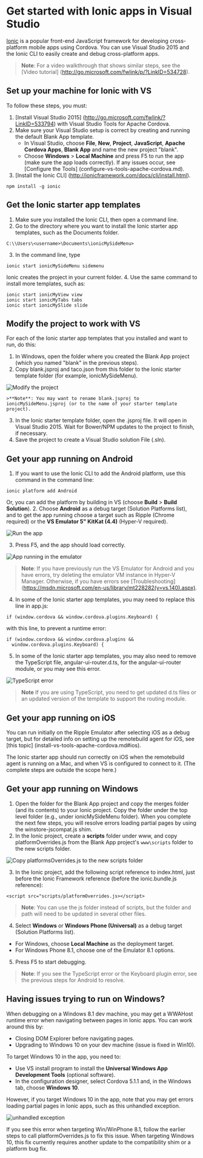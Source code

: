 
<properties pageTitle="Getting started with Ionic apps in Visual Studio"
  description="This is an article on ionic tutorial"
  services=""
  documentationCenter=""
  authors="mikejo5000" />
  <tags
     ms.service="na"
     ms.devlang="javascript"
     ms.topic="article"
     ms.tgt_pltfrm="mobile-multiple"
     ms.workload="na"
     ms.date="09/10/2015"
     ms.author="mikejo"/>

# Get started with Ionic apps in Visual Studio
[Ionic](http://www.ionicframework.com) is a popular front-end JavaScript framework for developing cross-platform mobile apps using Cordova. You can use Visual Studio 2015 and the Ionic CLI to easily create and debug cross-platform apps.

>**Note**: For a video walkthrough that shows similar steps, see the [Video tutorial] (http://go.microsoft.com/fwlink/p/?LinkID=534728).

## Set up your machine for Ionic with VS <a name="getStarted"></a>

To follow these steps, you must:

1. [Install Visual Studio 2015] (http://go.microsoft.com/fwlink/?LinkID=533794) with Visual Studio Tools for Apache Cordova.
2. Make sure your Visual Studio setup is correct by creating and running the default Blank App template.
    * In Visual Studio, choose **File**, **New**, **Project**, **JavaScript**, **Apache Cordova Apps**, **Blank App** and name the new project "blank".
    * Choose **Windows** > **Local Machine** and press F5 to run the app (make sure the app loads correctly). If any issues occur, see [Configure the Tools] (configure-vs-tools-apache-cordova.md).  
3. [Install the Ionic CLI] (http://ionicframework.com/docs/cli/install.html).

  ~~~~~~~~~~~~~~~~~~~~~~~~~~~~
  npm install -g ionic
  ~~~~~~~~~~~~~~~~~~~~~~~~~~~~

## Get the Ionic starter app templates <a name="getTemplates"></a>

1. Make sure you installed the Ionic CLI, then open a command line.
2. Go to the directory where you want to install the Ionic starter app templates, such as the Documents folder.

  ~~~~~~~~~~~~~~~~~~~~~~~~~~~~
  C:\\Users\<username>\Documents\ionicMySideMenu>
  ~~~~~~~~~~~~~~~~~~~~~~~~~~~~

3. In the command line, type

  ~~~~~~~~~~~~~~~~~~~~~~~~~~~~
  ionic start ionicMySideMenu sidemenu
  ~~~~~~~~~~~~~~~~~~~~~~~~~~~~

  Ionic creates the project in your current folder.
4. Use the same command to install more templates, such as:

  ~~~~~~~~~~~~~~~~~~~~~~~~~~~~
  ionic start ionicMyView view
  ionic start ionicMyTabs tabs
  ionic start ionicMySlide slide
  ~~~~~~~~~~~~~~~~~~~~~~~~~~~~

## Modify the project to work with VS <a name="configTemplates"></a>

For each of the Ionic starter app templates that you installed and want to run, do this:

1. In Windows, open the folder where you created the Blank App project (which you named "blank" in the previous steps).
2. Copy blank.jsproj and taco.json from this folder to the Ionic starter template folder (for example, ionicMySideMenu).

  ![Modify the project](media/tutorial-ionic/ionic-folder-structure.png)

    >**Note**: You may want to rename blank.jsproj to ionicMySideMenu.jsproj (or to the name of your starter template project).

3. In the Ionic starter template folder, open the .jsproj file. It will open in Visual Studio 2015.
  Wait for Bower/NPM updates to the project to finish, if necessary.
4. Save the project to create a Visual Studio solution File (.sln).

## Get your app running on Android <a name="configAndroid"></a>

1. If you want to use the Ionic CLI to add the Android platform, use this command in the command line:

  ~~~~~~~~~~~~~~~~~~~~~~~~~~~~
  ionic platform add Android
  ~~~~~~~~~~~~~~~~~~~~~~~~~~~~

  Or, you can add the platform by building in VS (choose **Build** > **Build Solution**).
2. Choose **Android** as a debug target (Solution Platforms list), and to get the app running choose a target such as Ripple (Chrome required) or the **VS Emulator 5" KitKat (4.4)** (Hyper-V required).

  ![Run the app](media/tutorial-ionic/ionic-f5.png)

3. Press F5, and the app should load correctly.

  ![App running in the emulator](media/tutorial-ionic/ionic-sidemenu.png)

  >**Note**: If you have previously run the VS Emulator for Android and you have errors, try deleting the emulator VM instance in Hyper-V Manager. Otherwise, if you have errors see [Troubleshooting] (https://msdn.microsoft.com/en-us/library/mt228282(v=vs.140).aspx).

4. In some of the Ionic starter app templates, you may need to replace this line in app.js:

  ~~~~~~~~~~~~~~~~~~~~~~~~~~~~
  if (window.cordova && window.cordova.plugins.Keyboard) {
  ~~~~~~~~~~~~~~~~~~~~~~~~~~~~

  with this line, to prevent a runtime error:

  ~~~~~~~~~~~~~~~~~~~~~~~~~~~~
  if (window.cordova && window.cordova.plugins &&
    window.cordova.plugins.Keyboard) {
  ~~~~~~~~~~~~~~~~~~~~~~~~~~~~

5. In some of the Ionic starter app templates, you may also need to remove the TypeScript file, angular-ui-router.d.ts, for the angular-ui-router module, or you may see this error.

![TypeScript error](media/tutorial-ionic/ionic-typescript-errors.png)

  > **Note** If you are using TypeScript, you need to get updated d.ts files or an updated version of the template to support the routing module.

## Get your app running on iOS <a name="configiOS"></a>

  You can run initially on the Ripple Emulator after selecting iOS as a debug target, but for detailed info on setting up the remotebuild agent for iOS, see [this topic] (install-vs-tools-apache-cordova.md#ios).

  The Ionic starter app should run correctly on iOS when the remotebuild agent is running on a Mac, and when VS is configured to connect to it. (The complete steps are outside the scope here.)

## Get your app running on Windows <a name="configWindows"></a>

1. Open the folder for the Blank App project and copy the merges folder (and its contents) to your Ionic project. Copy the folder under the top level folder (e.g., under ionicMySideMenu folder). When you complete the next few steps, you will resolve errors loading partial pages by using the winstore-jscompat.js shim.
2. In the Ionic project, create a **scripts** folder under www, and copy platformOverrides.js from the Blank App project's `www\scripts` folder to the new scripts folder.

  ![Copy platformsOverrides.js to the new scripts folder](media/tutorial-ionic/ionic-platform-overrides.png)

3. In the Ionic project, add the following script reference to index.html, just before the Ionic Framework reference (before the ionic.bundle.js reference):

  ```
  <script src="scripts/platformOverrides.js></script>
  ```

  >**Note**: You can use the js folder instead of scripts, but the folder and path will need to be updated in several other files.

4. Select **Windows** or **Windows Phone (Universal)** as a debug target (Solution Platforms list).
  * For Windows, choose **Local Machine** as the deployment target.
  * For Windows Phone 8.1, choose one of the Emulator 8.1 options.
5. Press F5 to start debugging.

  > **Note**: If you see the TypeScript error or the Keyboard plugin error, see the previous steps for Android to resolve.

## Having issues trying to run on Windows? <a name="win10tips"></a>

When debugging on a Windows 8.1 dev machine, you may get a WWAHost runtime error when navigating between pages in Ionic apps. You can work around this by:
* Closing DOM Explorer before navigating pages.
* Upgrading to Windows 10 on your dev machine (issue is fixed in Win10).

To target Windows 10 in the app, you need to:
* Use VS install program to install the **Universal Windows App Development Tools** (optional software).
* In the configuration designer, select Cordova 5.1.1 and, in the Windows tab, choose **Windows 10**.

However, if you target Windows 10 in the app, note that you may get errors loading partial pages in Ionic apps, such as this unhandled exception.

![unhandled exception](media/tutorial-ionic/ionic-unhandled-exception.png)

If you see this error when targeting Win/WinPhone 8.1, follow the earlier steps to call platformOverrides.js to fix this issue. When targeting Windows 10, this fix currently requires another update to the compatibility shim or a platform bug fix.
